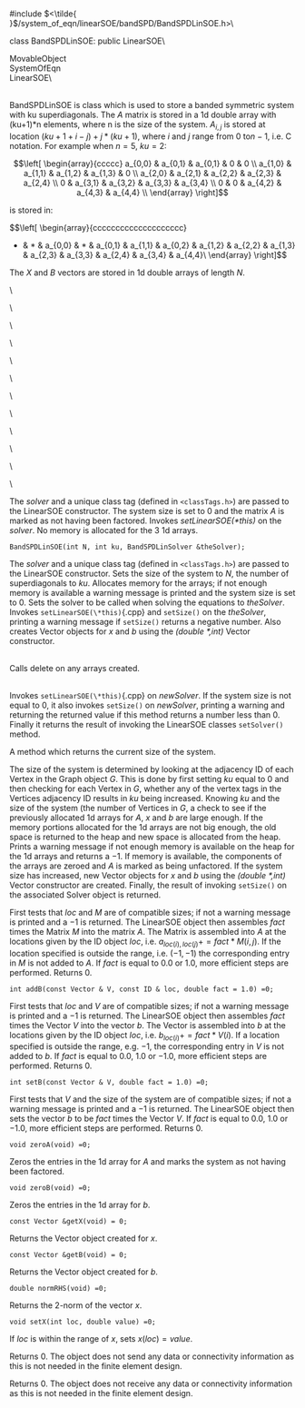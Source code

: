 \
\#include
$<\tilde{ }$/system_of_eqn/linearSOE/bandSPD/BandSPDLinSOE.h$>$\

class BandSPDLinSOE: public LinearSOE\

MovableObject\
SystemOfEqn\
LinearSOE\

\
BandSPDLinSOE is class which is used to store a banded symmetric system
with ku superdiagonals. The $A$ matrix is stored in a 1d double array
with (ku+1)\*n elements, where n is the size of the system. $A_{i,j}$ is
stored at location $(ku+1+i-j) +
j*(ku+1)$, where $i$ and $j$ range from $0$ to$n-1$, i.e. C notation.
For example when $n=5$, $ku = 2$:

$$\left[
\begin{array}{ccccc}
a_{0,0} & a_{0,1}  & a_{0,1} & 0 & 0 \\
a_{1,0} & a_{1,1} & a_{1,2} & a_{1,3} & 0 \\
a_{2,0} & a_{2,1} & a_{2,2} & a_{2,3} & a_{2,4}  \\
0 & a_{3,1} & a_{3,2} & a_{3,3} & a_{3,4} \\
0 & 0 & a_{4,2} & a_{4,3} & a_{4,4} \\
\end{array}
\right]$$

is stored in:

$$\left[
\begin{array}{cccccccccccccccccccc}
* & * & a_{0,0} & * & a_{0,1}  & a_{1,1} & a_{0,2} & a_{1,2} & a_{2,2} &
a_{1,3} & a_{2,3} & a_{3,3} & a_{2,4} & a_{3,4} & a_{4,4}\\
\end{array}
\right]$$

The $X$ and $B$ vectors are stored in 1d double arrays of length $N$.

\

\

\

\

\

\

\

\

\

\

\

\

The *solver* and a unique class tag (defined in  `<classTags.h>`) are
passed to the LinearSOE constructor. The system size is set to $0$ and
the matrix $A$ is marked as not having been factored. Invokes
*setLinearSOE(\*this)* on the *solver*. No memory is allocated for the 3
1d arrays.

```{.cpp}
BandSPDLinSOE(int N, int ku, BandSPDLinSolver &theSolver);
```

The *solver* and a unique class tag (defined in  `<classTags.h>`) are
passed to the LinearSOE constructor. Sets the size of the system to $N$,
the number of superdiagonals to *ku*. Allocates memory for the arrays;
if not enough memory is available a warning message is printed and the
system size is set to $0$. Sets the solver to be called when solving the
equations to *theSolver*. Invokes `setLinearSOE(\*this)`{.cpp} and `setSize()`
on the *theSolver*, printing a warning message if `setSize()` returns a
negative number. Also creates Vector objects for $x$ and $b$ using the
*(double \*,int)* Vector constructor.

\
Calls delete on any arrays created.

\
Invokes `setLinearSOE(\*this)`{.cpp} on *newSolver*. If the system size is not
equal to $0$, it also invokes `setSize()` on *newSolver*, printing a
warning and returning the returned value if this method returns a number
less than $0$. Finally it returns the result of invoking the LinearSOE
classes `setSolver()` method.

A method which returns the current size of the system.

The size of the system is determined by looking at the adjacency ID of
each Vertex in the Graph object *G*. This is done by first setting *ku*
equal to $0$ and then checking for each Vertex in *G*, whether any of
the vertex tags in the Vertices adjacency ID results in *ku* being
increased. Knowing *ku* and the size of the system (the number of
Vertices in *G*, a check to see if the previously allocated 1d arrays
for $A$, $x$ and $b$ are large enough. If the memory portions allocated
for the 1d arrays are not big enough, the old space is returned to the
heap and new space is allocated from the heap. Prints a warning message
if not enough memory is available on the heap for the 1d arrays and
returns a $-1$. If memory is available, the components of the arrays are
zeroed and $A$ is marked as being unfactored. If the system size has
increased, new Vector objects for $x$ and $b$ using the *(double
\*,int)* Vector constructor are created. Finally, the result of invoking
`setSize()` on the associated Solver object is returned.

First tests that *loc* and *M* are of compatible sizes; if not a warning
message is printed and a $-1$ is returned. The LinearSOE object then
assembles *fact* times the Matrix *M* into the matrix $A$. The Matrix is
assembled into $A$ at the locations given by the ID object *loc*, i.e.
$a_{loc(i),loc(j)} +=
fact * M(i,j)$. If the location specified is outside the range, i.e.
$(-1,-1)$ the corresponding entry in *M* is not added to $A$. If *fact*
is equal to $0.0$ or $1.0$, more efficient steps are performed. Returns
$0$.

```{.cpp}
int addB(const Vector & V, const ID & loc, double fact = 1.0) =0;
```

First tests that *loc* and *V* are of compatible sizes; if not a warning
message is printed and a $-1$ is returned. The LinearSOE object then
assembles *fact* times the Vector *V* into the vector $b$. The Vector is
assembled into $b$ at the locations given by the ID object *loc*, i.e.
$b_{loc(i)} += fact * V(i)$. If a location specified is outside the
range, e.g. $-1$, the corresponding entry in *V* is not added to $b$. If
*fact* is equal to $0.0$, $1.0$ or $-1.0$, more efficient steps are
performed. Returns $0$.

```{.cpp}
int setB(const Vector & V, double fact = 1.0) =0;
```

First tests that *V* and the size of the system are of compatible sizes;
if not a warning message is printed and a $-1$ is returned. The
LinearSOE object then sets the vector *b* to be *fact* times the Vector
*V*. If *fact* is equal to $0.0$, $1.0$ or $-1.0$, more efficient steps
are performed. Returns $0$.

```{.cpp}
void zeroA(void) =0;
```

Zeros the entries in the 1d array for $A$ and marks the system as not
having been factored.

```{.cpp}
void zeroB(void) =0;
```

Zeros the entries in the 1d array for $b$.

```{.cpp}
const Vector &getX(void) = 0;
```

Returns the Vector object created for $x$.

```{.cpp}
const Vector &getB(void) = 0;
```

Returns the Vector object created for $b$.

```{.cpp}
double normRHS(void) =0;
```

Returns the 2-norm of the vector $x$.

```{.cpp}
void setX(int loc, double value) =0;
```

If *loc* is within the range of $x$, sets $x(loc) = value$.

Returns $0$. The object does not send any data or connectivity
information as this is not needed in the finite element design.

Returns $0$. The object does not receive any data or connectivity
information as this is not needed in the finite element design.
